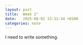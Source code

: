 ```yaml
---
layout: post
title:  Week 1"
date:   2025-08-01 13:31:34 +0100
categories: note
---
```

I need to write something.

